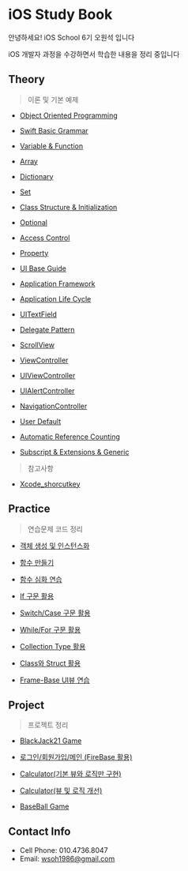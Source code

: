 # iOS Study Book

안녕하세요! iOS School 6기 오원석 입니다

iOS 개발자 과정을 수강하면서 학습한 내용을 정리 중입니다

## Theory
> 이론 및 기본 예제

* [Object Oriented Programming] 

* [Swift Basic Grammar]

* [Variable & Function]

* [Array]

* [Dictionary]

* [Set]

* [Class Structure & Initialization]

* [Optional]

* [Access Control]

* [Property]

* [UI Base Guide]

* [Application Framework]

* [Application Life Cycle] 

* [UITextField]

* [Delegate Pattern]

* [ScrollView]

* [ViewController]

* [UIViewController]

* [UIAlertController]

* [NavigationController]

* [User Default]

* [Automatic Reference Counting] 

* [Subscript & Extensions & Generic]

> 참고사항

* [Xcode_shorcutkey]

[NavigationController]: https://github.com/richoh86/OhWonSeok_iOS_School6/blob/master/Class/NavigationController.md

[Subscript & Extensions & Generic]: https://github.com/richoh86/OhWonSeok_iOS_School6/blob/master/Class/Subscript%26Extensions%26Generic.md

[Automatic Reference Counting]: https://github.com/richoh86/OhWonSeok_iOS_School6/blob/master/Class/ARC(Automatic%20Reference%20Counting).md

[UIAlertController]: https://github.com/richoh86/OhWonSeok_iOS_School6/blob/master/Class/UIAlertController.md

[User Default]: https://github.com/richoh86/OhWonSeok_iOS_School6/blob/master/Class/UserDefault.md

[ViewController]: https://github.com/richoh86/OhWonSeok_iOS_School6/blob/master/Class/ViewController.md

[UIViewController]: https://github.com/richoh86/OhWonSeok_iOS_School6/blob/master/Class/UIViewController.md

[ScrollView]: https://github.com/richoh86/OhWonSeok_iOS_School6/blob/master/Class/ScrollView.md

[Delegate Pattern]: https://github.com/richoh86/OhWonSeok_iOS_School6/blob/master/Class/DelegatePattern.md

[UITextField]: https://github.com/richoh86/OhWonSeok_iOS_School6/blob/master/Class/UITextField.md

[Application Life Cycle]: https://github.com/richoh86/OhWonSeok_iOS_School6/blob/master/Class/ApplicationLifeCycle.md

[Application Framework]: https://github.com/richoh86/OhWonSeok_iOS_School6/blob/master/Class/Application%20FrameWork.md

[UI Base Guide]: https://github.com/richoh86/OhWonSeok_iOS_School6/blob/master/Class/UI%20Base%20Guide.md

[Property]: https://github.com/richoh86/OhWonSeok_iOS_School6/blob/master/Class/Property.md

[Access Control]: https://github.com/richoh86/OhWonSeok_iOS_School6/blob/master/Class/AccessControl.md

[Optional]: https://github.com/richoh86/OhWonSeok_iOS_School6/blob/master/Class/Optional.md

[Class Structure & Initialization]: https://github.com/richoh86/OhWonSeok_iOS_School6/blob/master/Class/ClassStructureTheory.md

[Array]: https://github.com/richoh86/OhWonSeok_iOS_School6/blob/master/Class/Collection%20Type/ArrayTheory.md

[Set]: https://github.com/richoh86/OhWonSeok_iOS_School6/blob/master/Class/Collection%20Type/SetTheory.md

[Dictionary]: https://github.com/richoh86/OhWonSeok_iOS_School6/blob/master/Class/Collection%20Type/DictionaryTheory.md

[Object Oriented Programming]: https://github.com/richoh86/OhWonSeok_iOS_School6/blob/master/Class/Object_Oriented_Programming.md "Object Oriented Programming"

[Swift Basic Grammar]: https://github.com/richoh86/OhWonSeok_iOS_School6/blob/master/Class/Swift_Basic_Grammar.md "Swift Basic Grammar"

[Variable & Function]: https://github.com/richoh86/OhWonSeok_iOS_School6/blob/master/Class/Variable%26Function_Theory.md "Variable & Function"

[Xcode_shorcutkey]: https://github.com/richoh86/OhWonSeok_iOS_School6/blob/master/Class/Xcode_shorcutkey.md "Xcode_shorcutkey"

##  Practice

> 연습문제 코드 정리

* [객체 생성 및 인스턴스화]

* [함수 만들기]

* [함수 심화 연습]

* [If 구문 활용]

* [Switch/Case 구문 활용]

* [While/For 구문 활용]

* [Collection Type 활용]

* [Class와 Struct 활용]

* [Frame-Base UI뷰 연습]

[객체 생성 및 인스턴스화]: https://github.com/richoh86/OhWonSeok_iOS_School6/blob/master/Practice/Object-Oriented%20Programming_Practice/ViewController.md "객체 생성 및 인스턴스화"

[함수 만들기]: https://github.com/richoh86/OhWonSeok_iOS_School6/blob/master/Practice/FunctionPractice.md "함수 만들기"

[If 구문 활용]: https://github.com/richoh86/OhWonSeok_iOS_School6/blob/master/Practice/IfCodePractice.md "If 구문 활용"

[Switch/Case 구문 활용]: https://github.com/richoh86/OhWonSeok_iOS_School6/blob/master/Practice/SwitchCodePractice.md "Switch/Case 구문 활용"

[함수 심화 연습]: https://github.com/richoh86/OhWonSeok_iOS_School6/blob/master/Practice/UnitCoversionFunction.md "함수 심화 연습"

[While/For 구문 활용]: https://github.com/richoh86/OhWonSeok_iOS_School6/blob/master/Practice/WhileForCodePractice.md "While/For 구문 활용"

[Collection Type 활용]: https://github.com/richoh86/OhWonSeok_iOS_School6/blob/master/Practice/CollectionTypePractice.md

[class와 struct 활용]: https://github.com/richoh86/OhWonSeok_iOS_School6/blob/master/Practice/ClassStructPractice.md "class와 struct 활용"

[Frame-Base UI뷰 연습]: https://github.com/richoh86/OhWonSeok_iOS_School6/blob/master/Practice/Frame-BasePractice.md

## Project

> 프로젝트 정리
 
* [BlackJack21 Game]

* [로그인/회원가입/메인 (FireBase 활용)]

* [Calculator(기본 뷰와 로직만 구현)]

* [Calculator(뷰 및 로직 개선)]

* [BaseBall Game]

[BlackJack21 Game]: https://github.com/richoh86/OhWonSeok_iOS_School6/blob/master/Project/BlackJack21/BlackJack21/ViewController.swift

[로그인/회원가입/메인 (FireBase 활용)]: https://github.com/richoh86/OhWonSeok_iOS_School6/blob/master/Project/FireBase.md

[Calculator(뷰 및 로직 개선)]: https://github.com/richoh86/OhWonSeok_iOS_School6/blob/master/Project/CalculatorDiff/UiViewPractice2/ViewController.swift

[Calculator(기본 뷰와 로직만 구현)]: https://github.com/richoh86/OhWonSeok_iOS_School6/blob/master/Project/Calculator/Caculator.md "Calculator"

[BaseBall Game]: https://github.com/richoh86/OhWonSeok_iOS_School6/blob/master/Project/BaseBallGame.md "BaseBall Game"

## Contact Info

* Cell Phone: 010.4736.8047
* Email: wsoh1986@gmail.com
